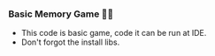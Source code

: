 ### Basic Memory Game 🙌🏻
- This code is basic game, code it can be run at IDE.
- Don't forgot the install libs.
